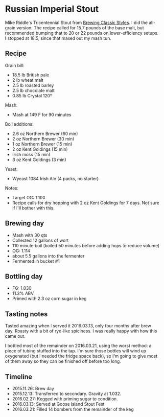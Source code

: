 # Russian Imperial Stout
Mike Riddle's Tricentennial Stout from [Brewing Classic Styles](http://www.amazon.com/Brewing-Classic-Styles-Winning-Recipes-ebook/dp/B002C1AJX8). I did the all-grain version. The recipe called for 15.7 pounds of the base malt, but recommended bumping that to 20 or 22 pounds on lower-efficiency setups. I stopped at 18.5, since that maxed out my mash tun.

## Recipe
Grain bill:
* 18.5 lb British pale
* 2 lb wheat malt
* 2.5 lb roasted barley
* 2.5 lb chocolate malt
* 0.85 lb Crystal 120°

Mash:
* Mash at 149 F for 90 minutes

Boil additions:
* 2.6 oz Northern Brewer (60 min)
* 2 oz Northern Brewer (30 min)
* 1 oz Northern Brewer (15 min)
* 2 oz Kent Goldings (15 min)
* Irish moss (15 min)
* 3 oz Kent Goldings (3 min)

Yeast:
* Wyeast 1084 Irish Ale (4 packs, no starter)

Notes:
* Target OG: 1.100
* Recipe calls for dry hopping with 2 oz Kent Goldings for 7 days. Not sure if I'll bother with this.

## Brewing day
* Mash with 30 qts
* Collected 12 gallons of wort
* 110 minute boil (boiled 50 minutes before adding hops to reduce volume)
* OG: 1.114
* about 5.5 gallons into the fermenter
* Fermented in bucket #1

## Bottling day
* FG: 1.030
* 11.3% ABV
* Primed with 2.3 oz corn sugar in keg

## Tasting notes
Tasted amazing when I served it 2016.03.13, only four months after brew day. Roasty with a bit of rye-like spiciness. I was really happy with how this came out.

I bottled most of the remainder on 2016.03.21, using the worst method: a piece of tubing stuffed into the tap. I'm sure those bottles will wind up oxygenated (but I needed the fridge space back), so I'm going to give most of them away so they can be finished off before too long.

## Timeline
* 2015.11.26: Brew day
* 2015.12.13: Transferred to secondary. Gravity at 1.032.
* 2016.02.27: Kegged with priming sugar to condition.
* 2016.03.13: Served at Goose Island Stout Fest
* 2016.03.21: Filled 14 bombers from the remainder of the keg
